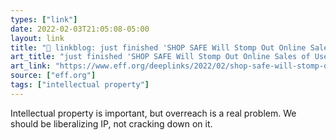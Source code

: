 ```yaml
---
types: ["link"]
date: 2022-02-03T21:05:08-05:00
layout: link
title: "🔗 linkblog: just finished 'SHOP SAFE Will Stomp Out Online Sales of Used and Homemade Goods | Electronic Frontier Foundation'"
art_title: "just finished 'SHOP SAFE Will Stomp Out Online Sales of Used and Homemade Goods | Electronic Frontier Foundation"
art_link: "https://www.eff.org/deeplinks/2022/02/shop-safe-will-stomp-out-online-sales-used-and-homemade-goods"
source: ["eff.org"]
tags: ["intellectual property"]
---
```

Intellectual property is important, but overreach is a real problem. We should be liberalizing IP, not cracking down on it.
